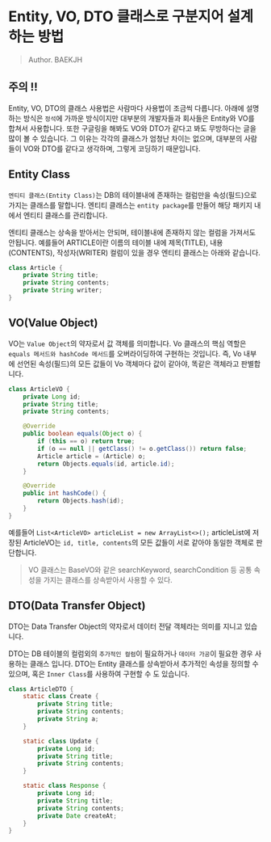 # Entity, VO, DTO 클래스로 구분지어 설계하는 방법

> Author. BAEKJH

## 주의 !!

Entity, VO, DTO의 클래스 사용법은 사람마다 사용법이 조금씩 다릅니다. 아래에 설명하는 방식은 `정석`에 가까운 방식이지만 대부분의 개발자들과 회사들은 Entity와 VO를 합쳐서 사용합니다. 또한 구글링을 해봐도 VO와 DTO가 같다고 봐도 무방하다는 글을 많이 볼 수 있습니다. 그 이유는 각각의 클래스가 엄청난 차이는 없으며, 대부분의 사람들이 VO와 DTO를 같다고 생각하며, 그렇게 코딩하기 때문입니다.

## Entity Class 

`엔티티 클래스(Entity Class)`는 DB의 테이블내에 존재하는 컬럼만을 속성(필드)으로 가지는 클래스를 말합니다. 엔티티 클래스는 `entity package`를 만들어 해당 패키지 내에서 엔티티 클래스를 관리합니다.

엔티티 클래스는 상속을 받아서는 안되며, 테이블내에 존재하지 않는 컬럼을 가져서도 안됩니다. 예를들어 ARTICLE이란 이름의 테이블 내에 제목(TITLE), 내용(CONTENTS), 작성자(WRITER) 컬럼이 있을 경우 엔티티 클래스는 아래와 같습니다.

```java 
class Article {
    private String title;
    private String contents;
    private String writer;
}
```

## VO(Value Object)

VO는 `Value Object`의 약자로서 값 객체를 의미합니다. Vo 클래스의 핵심 역할은 `equals 메서드와 hashCode 메서드`를 오버라이딩하여 구현하는 것입니다. 즉, Vo 내부에 선언된 속성(필드)의 모든 값들이 Vo 객체마다 값이 같아야, 똑같은 객체라고 판별합니다. 

```java 
class ArticleVO {
    private Long id;
    private String title;
    private String contents;

    @Override
    public boolean equals(Object o) {
        if (this == o) return true;
        if (o == null || getClass() != o.getClass()) return false;
        Article article = (Article) o;
        return Objects.equals(id, article.id);
    }

    @Override
    public int hashCode() {
        return Objects.hash(id);
    }
}
```

예를들어 `List<ArticleVO> articleList = new ArrayList<>();` articleList에 저장된 ArticleVO는 `id, title, contents`의 모든 값들이 서로 같아야 동일한 객체로 판단합니다.

> VO 클래스는 BaseVO와 같은 searchKeyword, searchCondition 등 공통 속성을 가지는 클래스를 상속받아서 사용할 수 있다.

## DTO(Data Transfer Object)

DTO는 Data Transfer Object의 약자로서 데이터 전달 객체라는 의미를 지니고 있습니다.

DTO는 DB 테이블의 컬럼외의 `추가적인 컬럼`이 필요하거나 `데이터 가공`이 필요한 경우 사용하는 클래스 입니다. DTO는 Entity 클래스를 상속받아서 추가적인 속성을 정의할 수 있으며, 혹은 `Inner Class`를 사용하여 구현할 수 도 있습니다.

```java 
class ArticleDTO {
    static class Create {
        private String title;
        private String contents;
        private String a;
    }

    static class Update {
        private Long id;
        private String title;
        private String contents;
    }

    static class Response {
        private Long id;
        private String title;
        private String contents;
        private Date createAt;
    }
}
```

